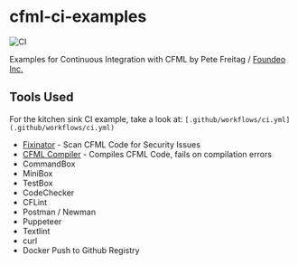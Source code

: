 # cfml-ci-examples

![CI](https://github.com/foundeo/cfml-ci-examples/workflows/CI/badge.svg)

Examples for Continuous Integration with CFML by Pete Freitag / [Foundeo Inc.](https://foundeo.com/)

## Tools Used 

For the kitchen sink CI example, take a look at: `[.github/workflows/ci.yml](.github/workflows/ci.yml)`

* [Fixinator](https://fixinator.app/) - Scan CFML Code for Security Issues
* [CFML Compiler](https://github.com/foundeo/cfml-compiler) - Compiles CFML Code, fails on compilation errors
* CommandBox
* MiniBox
* TestBox
* CodeChecker
* CFLint
* Postman / Newman
* Puppeteer
* Textlint
* curl
* Docker Push to Github Registry